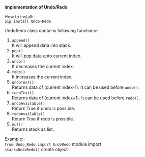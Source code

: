**Implementation of Undo/Redo**    

How to install:-  
`pip install Undo-Redo`  

UndoRedo class contains following functions:-
1. `append()`  
    It will append data into stack.
2.  `pop()`  
    It will pop data upto current index.
3.  `undo()`  
    It decreases the current index.
4.  `redo()`  
    It increases the current index.
5.  `undoText()`  
    Returns data of (current index-1). It can be used before `undo()`.
6. `redoText()`  
    Returns data of (current index+1). It can be used before `redo()`.
7.  `undoAvailable()`  
    Return True if undo is possible.  
8.  `redoAvailable()`  
    Return True if redo is possible.  
9.  `out()`  
    Returns stack as list.

Example:-  
`from Undo_Redo import UndoRedo` module import  
`stack=UndoRedo()` create object
